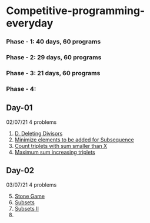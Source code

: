 # Competitive-programming-everyday
### Phase - 1: 40 days, 60 programs
### Phase - 2: 29 days, 60 programs
### Phase - 3: 21 days, 60 programs
### Phase - 4: 


## Day-01
02/07/21
4 problems

1. [D. Deleting Divisors](https://codeforces.com/contest/1537/problem/D)
2. [Minimize elements to be added for Subsequence](https://www.geeksforgeeks.org/minimize-elements-to-be-added-to-a-given-array-such-that-it-contains-another-given-array-as-its-subsequence/)
3. [Count triplets with sum smaller than X](https://practice.geeksforgeeks.org/problems/count-triplets-with-sum-smaller-than-x5549/1)
4. [Maximum sum increasing triplets](https://www.geeksforgeeks.org/find-maximum-sum-triplets-array-j-k-ai-aj-ak/)

## Day-02
03/07/21
4 problems

5. [Stone Game](https://leetcode.com/problems/stone-game/)
6. [Subsets](https://leetcode.com/problems/subsets/)
7. [Subsets II](https://leetcode.com/problems/subsets-ii/)
8. []()